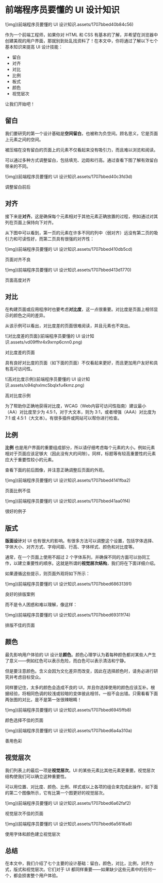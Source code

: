 # 前端程序员要懂的 UI 设计知识

![img](前端程序员要懂的 UI 设计知识.assets/1707bbed40b84c56)

作为一个前端工程师，如果你对 HTML 和 CSS 有基本的了解，并希望在浏览器中创建美观的用户界面，那就别到处乱找资料了！在本文中，你将通过了解以下七个基本知识来提高 UI 设计技能：

- 留白
- 对齐
- 对比
- 比例
- 板式
- 颜色
- 视觉层次

让我们开始吧！

## 留白

我们要研究的第一个设计基础是**空间留白**，也被称为负空间。顾名思义，它是页面上元素之间的空间。

被压缩在没有留白的页面上的元素不仅看起来没有吸引力，而且难以浏览和阅读。

可以通过多种方式调整留白，包括填充、边距和行高。通过查看下图了解有效留白带来的不同。

![img](前端程序员要懂的 UI 设计知识.assets/1707bbed40c3fd3d)

调整留白前后

## 对齐

接下来是**对齐**。这是确保每个元素相对于其他元素正确放置的过程，例如通过对其列在页面上保持向下对齐。

从下图中可以看到，第一页的元素在许多不同的列中（弱对齐）远没有第二页的吸引力和可读性好，而第二页具有很强的对齐性：

![img](前端程序员要懂的 UI 设计知识.assets/1707bbed410db5cd)

页面对齐不良

![img](前端程序员要懂的 UI 设计知识.assets/1707bbed413d1770)

页面高度对齐

## 对比

在构建页面或应用程序时也要考虑**对比度**，这一点很重要。对比度是页面上相邻显示的颜色之间的差异。

从该示例可以看出，对比度差的页面很难阅读，并且元素也不突出。

![对比度差的页面](前端程序员要懂的 UI 设计知识.assets/vd09ffhr4x9xrnp6cnn0.png)

对比度差的页面

具有良好对比度的页面（如下面的页面）不仅看起来更好，而且更加用户友好和具有高可访问性。

![高对比度示例](前端程序员要懂的 UI 设计知识.assets/o94qhxlmc5bqlxfu4kmz.png)

高对比度示例

为了帮助你正确地获得对比度，WCAG（Web内容可访问性指南）建议最小（AA）对比度至少为 4.5:1，对于大文本，则为 3:1，或者增强（AAA）对比度为 7:1 或 4.5:1（大文本）。有很多插件或网站可以帮你进行检查。

## 比例

**比例** 也是用户界面的重要组成部分，所以请仔细考虑每个元素的大小。例如元素相对于页面应该足够大（因此没有大的间隙）。同样，标题等有较高重要性的元素应大于重要性较小的元素。

查看下面的前后图像，并注意正确调整后页面的外观。

![img](前端程序员要懂的 UI 设计知识.assets/1707bbed4141fba2)

页面比例不佳

![img](前端程序员要懂的 UI 设计知识.assets/1707bbed41aa01f4)

很好的例子

## 版式

**版面设计**对 UI 也有很大的影响。有很多方法可以调整这个设置，包括字体选择、字体大小、对齐方式、字母间距、行高、字体样式、颜色和对比度等。

通常，在一个页面上使用不超过 2 个字体系列，并确保不同的方面可以协同工作，以建立重要性的顺序。这就是所谓的**视觉层次结构**，我们将在下面详细介绍。

如果遵循这些提示，则页面外观将如下所示：

![img](前端程序员要懂的 UI 设计知识.assets/1707bbed68631391)

良好的排版案例

而不是令人困惑和难以理解，像这样：

![img](前端程序员要懂的 UI 设计知识.assets/1707bbed69311f74)

排版不佳的页面

## 颜色

最先影响用户体验的 UI 设计是**颜色**。颜色心理学认为着每种颜色都对某些人产生了意义——例如红色可以表示危险，而白色可以表示清洁和宁静。

但是要注意颜色。含义会因为文化差异而改变，因此在选择颜色时，请务必进行研究并考虑目标受众。

同样要记住，太多的颜色会造成不良的 UI，并且你选择使用的颜色应该互补。根据经验，将相同色调的较浅或较暗的变体彼此相邻，一般不会出错。只需看看下面两张图的对比，是不是第一张很辣眼睛！

![img](前端程序员要懂的 UI 设计知识.assets/1707bbed6945ffb8)

颜色选择不佳的页面

![img](前端程序员要懂的 UI 设计知识.assets/1707bbed6a4a310a)

善用色彩

## 视觉层次

我们列表上的最后一项是**视觉层次**。UI 的某些元素比其他元素更重要。视觉层次结构使我们可以确立这种重要性。

可以用位置、对比度、颜色、比例、样式或以上各项的组合来完成此操作，如下面的第二个图像所示，它有比第一个图更好的视觉层次。

![img](前端程序员要懂的 UI 设计知识.assets/1707bbed6a62faf2)

视觉层次不佳的页面

![img](前端程序员要懂的 UI 设计知识.assets/1707bbed6a5616a8)

使用字体和颜色建立视觉层次

## 总结

在本文中，我们介绍了七个主要的设计基础：留白，颜色，对比，比例，对齐方式，版式和视觉层次。它们对于 UI 都同样重要——如果缺少这些元素中的任何一个，都会损害整个用户体验。